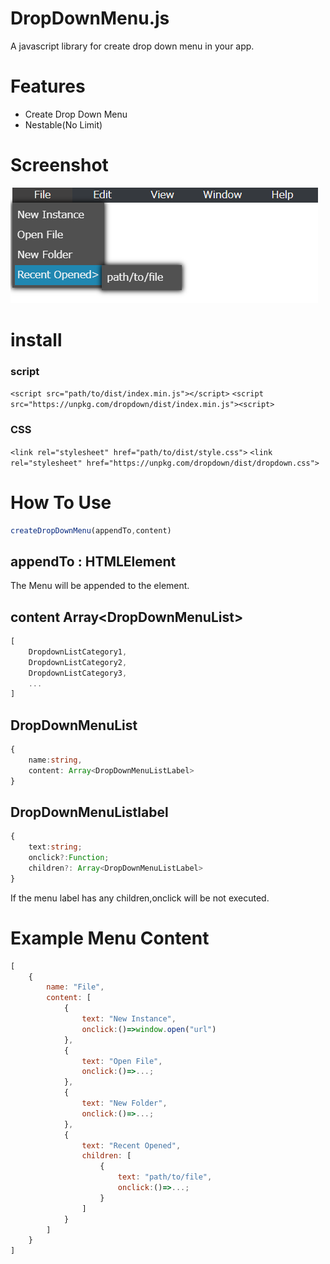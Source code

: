 # DropDownMenu.js
A javascript library for create drop down menu in your app.

# Features
+ Create Drop Down Menu
+ Nestable(No Limit)

# Screenshot
![screenshot](img/Screenshot%202022-02-20%20015838.png)

# install
### script
`<script src="path/to/dist/index.min.js"></script>`
`<script src="https://unpkg.com/dropdown/dist/index.min.js"><script>`

### CSS
`<link rel="stylesheet" href="path/to/dist/style.css">`
`<link rel="stylesheet" href="https://unpkg.com/dropdown/dist/dropdown.css">`

# How To Use

```javascript
createDropDownMenu(appendTo,content)
```

## appendTo : HTMLElement
The Menu will be appended to the element.

## content Array\<DropDownMenuList>
```typescript
[
    DropdownListCategory1,
    DropdownListCategory2,
    DropdownListCategory3,
    ...
]
```

## DropDownMenuList
```typescript
{
    name:string,
    content: Array<DropDownMenuListLabel>
}
```

## DropDownMenuListlabel

```typescript
{
    text:string;
    onclick?:Function;
    children?: Array<DropDownMenuListLabel>
}
```
If the menu label has any children,onclick will be not executed.

# Example Menu Content
```javascript
[
    {
        name: "File",
        content: [
            {
                text: "New Instance",
                onclick:()=>window.open("url")
            },
            {
                text: "Open File",
                onclick:()=>...;
            },
            {
                text: "New Folder",
                onclick:()=>...;
            },
            {
                text: "Recent Opened",
                children: [
                    {
                        text: "path/to/file",
                        onclick:()=>...;
                    }
                ]
            }
        ]
    }
]

```